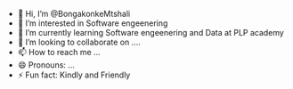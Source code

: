 - 👋 Hi, I’m @BongakonkeMtshali
- 👀 I’m interested in Software engeenering
- 🌱 I’m currently learning Software engeenering and Data at PLP academy
- 💞️ I’m looking to collaborate on ....
- 📫 How to reach me ...
- 😄 Pronouns: ...
- ⚡ Fun fact: Kindly and  Friendly

<!---
BongakonkeMtshali/BongakonkeMtshali is a ✨ special ✨ repository because its `README.md` (this file) appears on your GitHub profile.
You can click the Preview link to take a look at your changes.
--->
